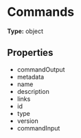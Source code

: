 # Commands


**Type:** object

## Properties
* commandOutput
* metadata
* name
* description
* links
* id
* type
* version
* commandInput
